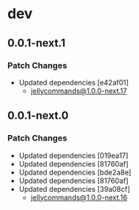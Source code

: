 # dev

## 0.0.1-next.1

### Patch Changes

-   Updated dependencies [e42af01]
    -   jellycommands@1.0.0-next.17

## 0.0.1-next.0

### Patch Changes

-   Updated dependencies [019ea17]
-   Updated dependencies [81760af]
-   Updated dependencies [bde2a8e]
-   Updated dependencies [81760af]
-   Updated dependencies [39a08cf]
    -   jellycommands@1.0.0-next.16

